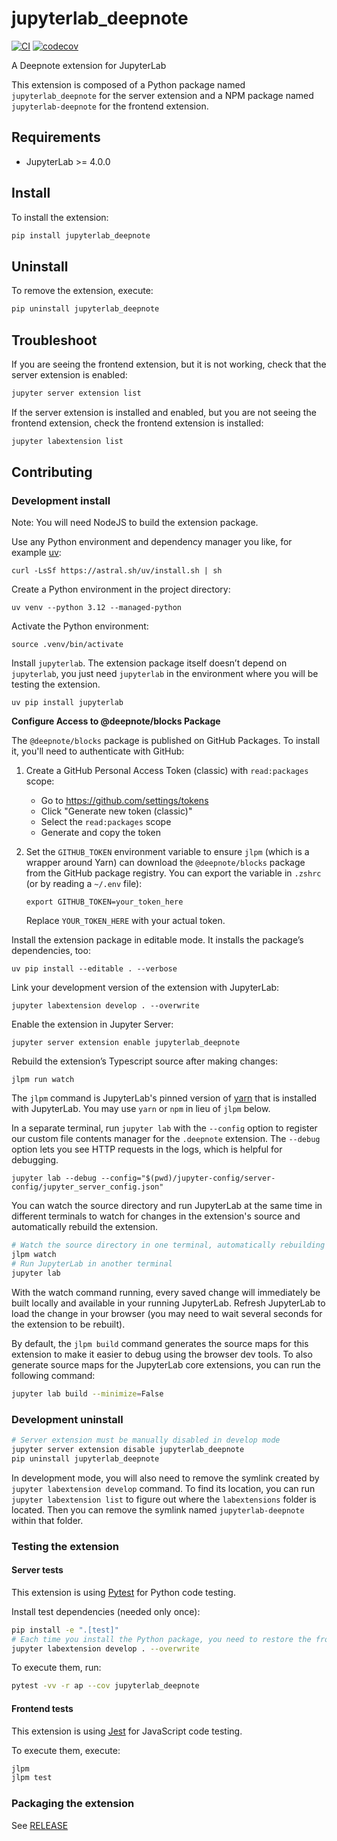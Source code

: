 # jupyterlab_deepnote

[![CI](https://github.com/deepnote/jupyterlab-deepnote/actions/workflows/build.yml/badge.svg?branch=main)](https://github.com/deepnote/jupyterlab-deepnote/actions/workflows/build.yml)
[![codecov](https://codecov.io/gh/deepnote/jupyterlab-deepnote/branch/main/graph/badge.svg)](https://codecov.io/gh/deepnote/jupyterlab-deepnote)

A Deepnote extension for JupyterLab

This extension is composed of a Python package named `jupyterlab_deepnote`
for the server extension and a NPM package named `jupyterlab-deepnote`
for the frontend extension.

## Requirements

- JupyterLab >= 4.0.0

## Install

To install the extension:

```bash
pip install jupyterlab_deepnote
```

## Uninstall

To remove the extension, execute:

```bash
pip uninstall jupyterlab_deepnote
```

## Troubleshoot

If you are seeing the frontend extension, but it is not working, check
that the server extension is enabled:

```bash
jupyter server extension list
```

If the server extension is installed and enabled, but you are not seeing
the frontend extension, check the frontend extension is installed:

```bash
jupyter labextension list
```

## Contributing

### Development install

Note: You will need NodeJS to build the extension package.

Use any Python environment and dependency manager you like, for example [uv](https://docs.astral.sh/uv/getting-started/installation/):

```shell
curl -LsSf https://astral.sh/uv/install.sh | sh
```

Create a Python environment in the project directory:

```shell
uv venv --python 3.12 --managed-python
```

Activate the Python environment:

```shell
source .venv/bin/activate
```

Install `jupyterlab`. The extension package itself doesn’t depend on `jupyterlab`, you just need `jupyterlab` in the environment where you will be testing the extension.

```shell
uv pip install jupyterlab
```

**Configure Access to @deepnote/blocks Package**

The `@deepnote/blocks` package is published on GitHub Packages. To install it, you'll need to authenticate with GitHub:

1. Create a GitHub Personal Access Token (classic) with `read:packages` scope:
   - Go to https://github.com/settings/tokens
   - Click "Generate new token (classic)"
   - Select the `read:packages` scope
   - Generate and copy the token

2. Set the `GITHUB_TOKEN` environment variable to ensure `jlpm` (which is a wrapper around Yarn) can download the `@deepnote/blocks` package from the GitHub package registry. You can export the variable in `.zshrc` (or by reading a `~/.env` file):
   ```shell
   export GITHUB_TOKEN=your_token_here
   ```
   Replace `YOUR_TOKEN_HERE` with your actual token.

Install the extension package in editable mode. It installs the package’s dependencies, too:

```shell
uv pip install --editable . --verbose
```

Link your development version of the extension with JupyterLab:

```shell
jupyter labextension develop . --overwrite
```

Enable the extension in Jupyter Server:

```shell
jupyter server extension enable jupyterlab_deepnote
```

Rebuild the extension’s Typescript source after making changes:

```shell
jlpm run watch
```

The `jlpm` command is JupyterLab's pinned version of
[yarn](https://yarnpkg.com/) that is installed with JupyterLab. You may use
`yarn` or `npm` in lieu of `jlpm` below.

In a separate terminal, run `jupyter lab` with the `--config` option to register our custom file contents manager for the `.deepnote` extension. The `--debug` option lets you see HTTP requests in the logs, which is helpful for debugging.

```shell
jupyter lab --debug --config="$(pwd)/jupyter-config/server-config/jupyter_server_config.json"
```

You can watch the source directory and run JupyterLab at the same time in different terminals to watch for changes in the extension's source and automatically rebuild the extension.

```bash
# Watch the source directory in one terminal, automatically rebuilding when needed
jlpm watch
# Run JupyterLab in another terminal
jupyter lab
```

With the watch command running, every saved change will immediately be built locally and available in your running JupyterLab. Refresh JupyterLab to load the change in your browser (you may need to wait several seconds for the extension to be rebuilt).

By default, the `jlpm build` command generates the source maps for this extension to make it easier to debug using the browser dev tools. To also generate source maps for the JupyterLab core extensions, you can run the following command:

```bash
jupyter lab build --minimize=False
```

### Development uninstall

```bash
# Server extension must be manually disabled in develop mode
jupyter server extension disable jupyterlab_deepnote
pip uninstall jupyterlab_deepnote
```

In development mode, you will also need to remove the symlink created by `jupyter labextension develop`
command. To find its location, you can run `jupyter labextension list` to figure out where the `labextensions`
folder is located. Then you can remove the symlink named `jupyterlab-deepnote` within that folder.

### Testing the extension

#### Server tests

This extension is using [Pytest](https://docs.pytest.org/) for Python code testing.

Install test dependencies (needed only once):

```sh
pip install -e ".[test]"
# Each time you install the Python package, you need to restore the front-end extension link
jupyter labextension develop . --overwrite
```

To execute them, run:

```sh
pytest -vv -r ap --cov jupyterlab_deepnote
```

#### Frontend tests

This extension is using [Jest](https://jestjs.io/) for JavaScript code testing.

To execute them, execute:

```sh
jlpm
jlpm test
```

### Packaging the extension

See [RELEASE](RELEASE.md)
